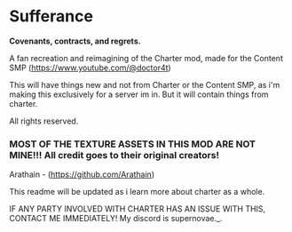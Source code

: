 # Sufferance
**Covenants, contracts, and regrets.**

A fan recreation and reimagining of the Charter mod, made for the Content SMP (https://www.youtube.com/@doctor4t)

This will have things new and not from Charter or the Content SMP, as i'm making this exclusively for a server im in. But it will contain things from charter.

All rights reserved.
### MOST OF THE TEXTURE ASSETS IN THIS MOD ARE NOT MINE!!! All credit goes to their original creators!

Arathain - (https://github.com/Arathain)

This readme will be updated as i learn more about charter as a whole.

IF ANY PARTY INVOLVED WITH CHARTER HAS AN ISSUE WITH THIS, CONTACT ME IMMEDIATELY!
My discord is supernovae._.
